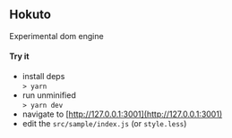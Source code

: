 ## Hokuto

Experimental dom engine

#### Try it

- install deps  
  `> yarn `
- run unminified   
  `> yarn dev`
- navigate to [http://127.0.0.1:3001](http://127.0.0.1:3001)
- edit the `src/sample/index.js` (or `style.less`)